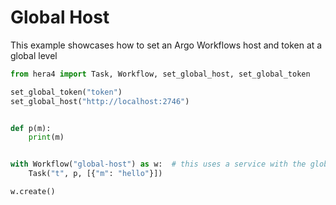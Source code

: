 # Global Host

This example showcases how to set an Argo Workflows host and token at a global level

```python
from hera4 import Task, Workflow, set_global_host, set_global_token

set_global_token("token")
set_global_host("http://localhost:2746")


def p(m):
    print(m)


with Workflow("global-host") as w:  # this uses a service with the global token and host
    Task("t", p, [{"m": "hello"}])

w.create()
```
